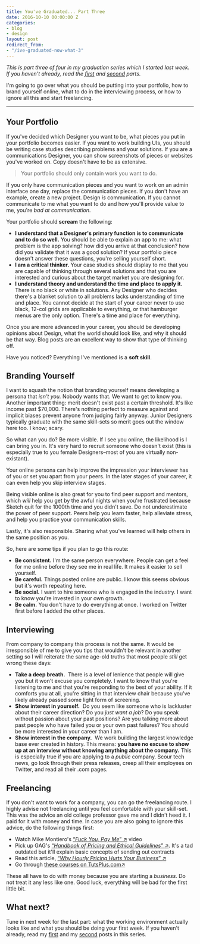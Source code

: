 ```yaml
---
title: You've Graduated... Part Three
date: 2016-10-10 00:00:00 Z
categories:
- blog
- design
layout: post
redirect_from:
- "/ive-graduated-now-what-3"
---
```


*This is part three of four in my graduation series which I started last week. If you haven't already, read the <a href="http://helentran.com/ive-graduated-now-what-1">first</a> and <a href="http://helentran.com/ive-graduated-now-what-2">second</a> parts.*

I'm going to go over what you should be putting into your portfolio, how to brand yourself online, what to do in the interviewing process, or how to ignore all this and start freelancing.

<hr class="small">

## Your Portfolio

If you've decided which Designer you want to be, what pieces you put in your portfolio becomes easier. If you want to work building UIs, you should be writing case studies describing problems and your solutions. If you are a communications Designer, you can show screenshots of pieces or websites you've worked on. Copy doesn't have to be as extensive.

<blockquote class="large">
<p>Your portfolio should only contain work you want to do.</p>
</blockquote>

If you only have communication pieces and you want to work on an admin interface one day, replace the communication pieces. If you don't have an example, create a new project. Design *is* communication. If you cannot communicate to me what you want to do and how you'll provide value to me, you're *bad at communication*.

Your portfolio should **scream** the following:

- **I understand that a Designer's primary function is to communicate and to do so well.** You should be able to explain an app to me: what problem is the app solving? how did you arrive at that conclusion? how did you validate that it was a good solution? If your portfolio piece doesn't answer these questions, you're selling yourself short.
- **I am a critical thinker.** Your case studies should display to me that you are capable of thinking through several solutions and that you are interested and curious about the target market you are designing for.
- **I understand theory and understand the time and place to apply it.** There is no black or white in solutions. Any Designer who decides there's a blanket solution to all problems lacks understanding of time and place. You cannot decide at the start of your career never to use black, 12-col grids are applicable to everything, or that hamburger menus are the only option. There's a time and place for everything.

Once you are more advanced in your career, you should be developing opinions about Design, what the world should look like, and why it should be that way. Blog posts are an excellent way to show that type of thinking off.

Have you noticed? Everything I've mentioned is a **soft skill**. 

## Branding Yourself

I want to squash the notion that branding yourself means developing a persona that *isn't you.* Nobody wants that. We want to get to know you. Another important thing: merit doesn't exist past a certain threshold. It's like income past $70,000. There's nothing perfect to measure against and implicit biases prevent anyone from judging fairly anyway. Junior Designers typically graduate with the same skill-sets so merit goes out the window here too. I know; scary. 

So what can you do? Be more visible. If I see you online, the likelihood is I can bring you in. It's very hard to recruit someone who doesn't exist (this is especially true to you female Designers–most of you are virtually non-existant).

Your online persona can help improve the impression your interviewer has of you or set you apart from your peers. In the later stages of your career, it can even help you skip interview stages. 

Being visible online is also great for you to find peer support and mentors, which *will* help you get by the awful nights when you're frustrated because Sketch quit for the 1000th time and you didn't save. Do not underestimate the power of peer support. Peers help you learn faster, help alleviate stress, and help you practice your communication skills.

Lastly, it's also responsible. Sharing what you've learned will help others in the same position as you.

So, here are some tips if you plan to go this route:

- **Be consistent.** I'm the same person everywhere. People can get a feel for me online before they see me in real life. It makes it easier to sell yourself.
- **Be careful.** Things posted online are public. I know this seems obvious but it's worth repeating here.
- **Be social.** I want to hire someone who is engaged in the industry. I want to know you're invested in your own growth.
- **Be calm.** You don't have to do everything at once. I worked on Twitter first before I added the other places.

## Interviewing

From company to company this process is not the same. It would be irresponsible of me to give you tips that wouldn't be relevant in another setting so I will reiterate the same age-old truths that most people *still* get wrong these days:

- **Take a deep breath.**  There is a level of lenience that people will give you but it won't excuse you completely. I want to know that you're listening to me and that you're responding to the best of your ability. If it comforts you at all, you're sitting in that interview chair because you've likely already passed some light form of screening.
- **Show interest in yourself.**  Do you seem like someone who is lackluster about their career direction? Do you *just want a job*? Do you speak without passion about your past positions? Are you talking more about past people who have failed you or your own past failures? You should be more interested in your career than I am.
- **Show interest in the company.**  We work building the largest knowledge base ever created in history. This means: **you have no excuse to show up at an interview without knowing anything about the company.** This is especially true if you are applying to a *public* company. Scour tech news, go look through their press releases, creep all their employees on Twitter, and read all their .com pages.

## Freelancing

If you don't want to work for a company, you can go the freelancing route. I highly advise not freelancing until you feel comfortable with your skill-set. This was the advice an old college professor gave me and I didn't heed it. I paid for it with money and time. In case you are also going to ignore this advice, do the following things first:

- Watch Mike Montiero's <a href="https://creativemornings.com/talks/mike-monteiro--2/1" class="external" target="_blank">&#8220;<span class="external-body"><em>Fuck You, Pay Me</em></span>&#8221; <span class="external-box"><span class="external-box__arrow">↗&#xFE0E;</span></span></a> video
- Pick up GAG's <a href="https://www.amazon.com/gp/product/0932102166/ref=as_li_tl?ie=UTF8&camp=1789&creative=9325&creativeASIN=0932102166&linkCode=as2&tag=heltraprodes-20&linkId=bf0d613a647587bb8184bf35ad2103a2" class="external" target="_blank">&#8220;<span class="external-body"><em>Handbook of Pricing and Ethical Guidelines</em></span>&#8221; <span class="external-box"><span class="external-box__arrow">↗&#xFE0E;</span></span></a>. It's a tad outdated but it'll explain basic concepts of sending out contracts
- Read this article, <a href="https://medium.com/the-apartment/why-hourly-pricing-hurts-your-business-d5ac813ef50d#.666xfm5h2" class="external" target="_blank">&#8220;<span class="external-body"><em>Why Hourly Pricing Hurts Your Business</em></span>&#8221; <span class="external-box"><span class="external-box__arrow">↗&#xFE0E;</span></span></a>
- Go through <a href="http://tutsplus.com" class="external" target="_blank"><span class="external-body">these courses on TutsPlus.com</span><span class="external-box"><span class="external-box__arrow">↗&#xFE0E;</span></span></a>

These all have to do with money because you are starting a *business*. Do not treat it any less like one. Good luck, everything will be bad for the first little bit.

## What next?

Tune in next week for the last part: what the working environment actually looks like and what you should be doing your first week. If you haven't already, read my [first](http://helentran.com/ive-graduated-now-what-1) and my [second](http://helentran.com/ive-graduated-now-what-2) posts in this series.